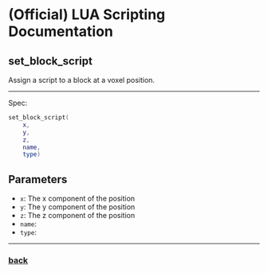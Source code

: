 
# (Official) LUA Scripting Documentation

## set_block_script

Assign a script to a block at a voxel position.

___

Spec:

```lua
set_block_script(
	x,
	y,
	z,
	name,
	type)
```

## Parameters

- `x`: The x component of the position
- `y`: The y component of the position
- `z`: The z component of the position
- `name`: 
- `type`: 

___

### [back](../blocks)
